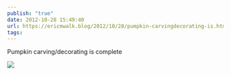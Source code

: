 ```yaml
---
publish: "true"
date: 2012-10-28 15:49:40
url: https://ericmwalk.blog/2012/10/28/pumpkin-carvingdecorating-is.html
tags: 
---
```


Pumpkin carving/decorating is complete

![](https://ericmwalk.blog/uploads/2022/c66ba5694a.jpg)